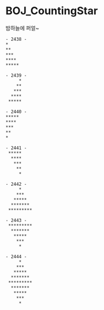 # BOJ_CountingStar
밤하늘에 퍼얼~



```
- 2438 -
*
**
***
****
*****
```

```
- 2439 -
     *
    **
   ***
  ****
 *****
```

```
- 2440 -
*****
****
***
**
*
```

```
- 2441 -
 *****
  ****
   ***
    **
     *
```

```
- 2442 -
     *
    ***
   *****
  *******
 *********
```

```
- 2443 -
 *********
  *******
   *****
    ***
     *
```

```
- 2444 -
     *
    ***
   *****
  *******
 *********
  *******
   *****
    ***
     *
```
